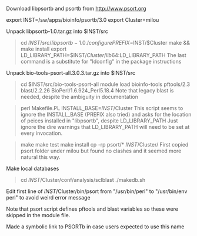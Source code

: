 Download libpsortb and psortb from http://www.psort.org

export INST=/sw/apps/bioinfo/psortb/3.0
export Cluster=milou

Unpack libpsortb-1.0.tar.gz into $INST/src
> cd $INST/src/libpsortb-1.0
> ./configure PREFIX=$INST/$Cluster
> make && make install
> export LD_LIBRARY_PATH=$INST/$Cluster/lib64:$LD_LIBRARY_PATH
The last command is a substitute for "ldconfig" in the package instructions

Unpack bio-tools-psort-all.3.0.3.tar.gz into $INST/src
> cd $INST/src/bio-tools-psort-all
> module load bioinfo-tools  pftools/2.3  blast/2.2.26  BioPerl/1.6.924_Perl5.18.4
Note that legacy blast is needed, despite the ambiguity in documentation

> perl Makefile.PL INSTALL_BASE=$INST/$Cluster
This script seems to ignore the INSTALL_BASE (PREFIX also tried) and asks for
the location of peices installed in "libpsortb", despite LD_LIBRARY_PATH
Just ignore the dire warnings that LD_LIBRARY_PATH will need to be set at
every invocation.

> make
> make test
> make install
> cp -rp psort/* $INST/$Cluster/
First copied psort folder under milou but found no clashes and it seemed more
natural this way.

Make local databases
> cd $INST/$Cluster/conf/analysis/sclblast
> ./makedb.sh

Edit first line of $INST/$Cluster/bin/psort from 
"/usr/bin/perl" to "/usr/bin/env perl" to avoid weird error message

Note that psort script defines pftools and blast variables so these were 
skipped in the module file.

Made a symbolic link to PSORTb in case users expected to use this name
